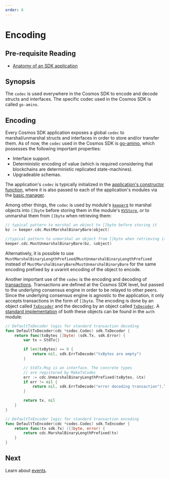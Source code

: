 ```yaml
---
order: 6
---
```


# Encoding

## Pre-requisite Reading

- [Anatomy of an SDK application](../basics/app-anatomy.md)

## Synopsis

The `codec` is used everywhere in the Cosmos SDK to encode and decode structs and interfaces. The specific codec used in the Cosmos SDK is called `go-amino`. 

## Encoding

Every Cosmos SDK application exposes a global `codec` to marshal/unmarshal structs and interfaces in order to store and/or transfer them. As of now, the `codec` used in the Cosmos SDK is [go-amino](https://github.com/tendermint/go-amino), which possesses the following important properties:

- Interface support. 
- Deterministic encoding of value (which is required considering that blockchains are deterministic replicated state-machines). 
- Upgradeable schemas. 

The application's `codec` is typically initialized in the [application's constructor function](../basics/app-anatomy.md#constructor-function), where it is also passed to each of the application's modules via the [basic manager](../building-modules/module-manager.md#basic-manager). 

Among other things, the `codec` is used by module's [`keeper`s](../building-modules/keeper.md) to marshal objects into `[]byte` before storing them in the module's [`KVStore`](./store.md#kvstore), or to unmarshal them from `[]byte` when retrieving them:

```go
// typical pattern to marshal an object to []byte before storing it
bz := keeper.cdc.MustMarshalBinaryBare(object)

//typical pattern to unmarshal an object from []byte when retrieving it
keeper.cdc.MustUnmarshalBinaryBare(bz, &object)
```

Alternatively, it is possible to use `MustMarshalBinaryLengthPrefixed`/`MustUnmarshalBinaryLengthPrefixed` instead of `MustMarshalBinaryBare`/`MustUnmarshalBinaryBare` for the same encoding prefixed by a uvarint encoding of the object to encode. 

Another important use of the `codec` is the encoding and decoding of [transactions](./transactions.md). Transactions are defined at the Cosmos SDK level, but passed to the underlying consensus engine in order to be relayed to other peers. Since the underlying consensus engine is agnostic to the application, it only accepts transactions in the form of `[]byte`. The encoding is done by an object called [`TxEncoder`](https://github.com/cosmos/cosmos-sdk/blob/master/types/tx_msg.go#L48-L49) and the decoding by an object called [`TxDecoder`](https://github.com/cosmos/cosmos-sdk/blob/master/types/tx_msg.go#L45-L47). A [standard implementation](https://github.com/cosmos/cosmos-sdk/blob/master/x/auth/types/stdtx.go) of both these objects can be found in the `auth` module:

```go
// DefaultTxDecoder logic for standard transaction decoding
func DefaultTxDecoder(cdc *codec.Codec) sdk.TxDecoder {
	return func(txBytes []byte) (sdk.Tx, sdk.Error) {
		var tx = StdTx{}

		if len(txBytes) == 0 {
			return nil, sdk.ErrTxDecode("txBytes are empty")
		}

		// StdTx.Msg is an interface. The concrete types
		// are registered by MakeTxCodec
		err := cdc.UnmarshalBinaryLengthPrefixed(txBytes, &tx)
		if err != nil {
			return nil, sdk.ErrTxDecode("error decoding transaction").TraceSDK(err.Error())
		}

		return tx, nil
	}
}

// DefaultTxEncoder logic for standard transaction encoding
func DefaultTxEncoder(cdc *codec.Codec) sdk.TxEncoder {
	return func(tx sdk.Tx) ([]byte, error) {
		return cdc.MarshalBinaryLengthPrefixed(tx)
	}
}
```

## Next

Learn about [events](./events.md).
